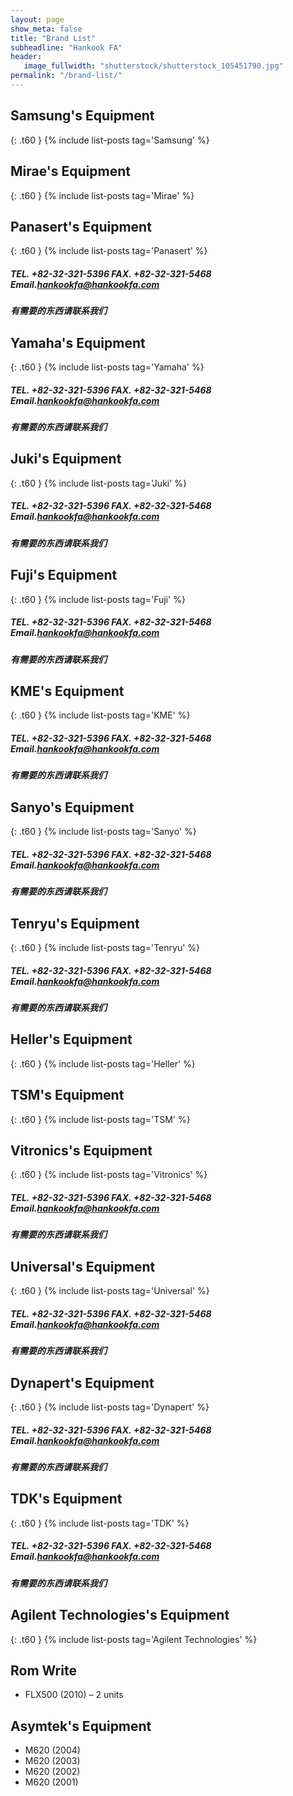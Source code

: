 ```yaml
---
layout: page
show_meta: false
title: "Brand List"
subheadline: "Hankook FA"
header:
   image_fullwidth: "shutterstock/shutterstock_105451790.jpg"
permalink: "/brand-list/"
---
```


## Samsung's Equipment ##
{: .t60 }
{% include list-posts tag='Samsung' %}

## Mirae's Equipment ##
{: .t60 }
{% include list-posts tag='Mirae' %}

## Panasert's Equipment ##
{: .t60 }
{% include list-posts tag='Panasert' %}
##### TEL. +82-32-321-5396  FAX. +82-32-321-5468  Email.[hankookfa@hankookfa.com](mailto:hankookfa@hankookfa.com) #####

##### 有需要的东西请联系我们 #####

## Yamaha's Equipment ##
{: .t60 }
{% include list-posts tag='Yamaha' %}
##### TEL. +82-32-321-5396  FAX. +82-32-321-5468  Email.[hankookfa@hankookfa.com](mailto:hankookfa@hankookfa.com) #####

##### 有需要的东西请联系我们 #####

## Juki's Equipment ##
{: .t60 }
{% include list-posts tag='Juki' %}
##### TEL. +82-32-321-5396  FAX. +82-32-321-5468  Email.[hankookfa@hankookfa.com](mailto:hankookfa@hankookfa.com) #####

##### 有需要的东西请联系我们 #####

## Fuji's Equipment ##
{: .t60 }
{% include list-posts tag='Fuji' %}
##### TEL. +82-32-321-5396  FAX. +82-32-321-5468  Email.[hankookfa@hankookfa.com](mailto:hankookfa@hankookfa.com) #####

##### 有需要的东西请联系我们 #####

## KME's Equipment ##
{: .t60 }
{% include list-posts tag='KME' %}
##### TEL. +82-32-321-5396  FAX. +82-32-321-5468  Email.[hankookfa@hankookfa.com](mailto:hankookfa@hankookfa.com) #####

##### 有需要的东西请联系我们 #####

## Sanyo's Equipment ##
{: .t60 }
{% include list-posts tag='Sanyo' %}
##### TEL. +82-32-321-5396  FAX. +82-32-321-5468  Email.[hankookfa@hankookfa.com](mailto:hankookfa@hankookfa.com) #####

##### 有需要的东西请联系我们 #####

## Tenryu's Equipment ##
{: .t60 }
{% include list-posts tag='Tenryu' %}
##### TEL. +82-32-321-5396  FAX. +82-32-321-5468  Email.[hankookfa@hankookfa.com](mailto:hankookfa@hankookfa.com) #####

##### 有需要的东西请联系我们 #####

## Heller's Equipment ##
{: .t60 }
{% include list-posts tag='Heller' %}

## TSM's Equipment ##
{: .t60 }
{% include list-posts tag='TSM' %}

## Vitronics's Equipment ##
{: .t60 }
{% include list-posts tag='Vitronics' %}
##### TEL. +82-32-321-5396  FAX. +82-32-321-5468  Email.[hankookfa@hankookfa.com](mailto:hankookfa@hankookfa.com) #####

##### 有需要的东西请联系我们 #####

## Universal's Equipment ##
{: .t60 }
{% include list-posts tag='Universal' %}
##### TEL. +82-32-321-5396  FAX. +82-32-321-5468  Email.[hankookfa@hankookfa.com](mailto:hankookfa@hankookfa.com) #####

##### 有需要的东西请联系我们 #####

## Dynapert's Equipment ##
{: .t60 }
{% include list-posts tag='Dynapert' %}
##### TEL. +82-32-321-5396  FAX. +82-32-321-5468  Email.[hankookfa@hankookfa.com](mailto:hankookfa@hankookfa.com) #####

##### 有需要的东西请联系我们 #####

## TDK's Equipment ##
{: .t60 }
{% include list-posts tag='TDK' %}
##### TEL. +82-32-321-5396  FAX. +82-32-321-5468  Email.[hankookfa@hankookfa.com](mailto:hankookfa@hankookfa.com) #####

##### 有需要的东西请联系我们 #####

## Agilent Technologies's Equipment ##
{: .t60 }
{% include list-posts tag='Agilent Technologies' %}

## Rom Write ##        

- FLX500 (2010) – 2 units

## Asymtek's Equipment ##

- M620 (2004)
- M620 (2003)
- M620 (2002)
- M620 (2001)
